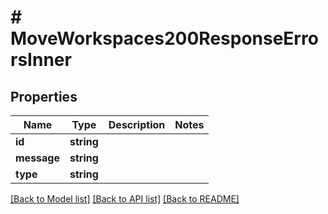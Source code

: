 # # MoveWorkspaces200ResponseErrorsInner

## Properties

Name | Type | Description | Notes
------------ | ------------- | ------------- | -------------
**id** | **string** |  |
**message** | **string** |  |
**type** | **string** |  |

[[Back to Model list]](../../README.md#models) [[Back to API list]](../../README.md#endpoints) [[Back to README]](../../README.md)
